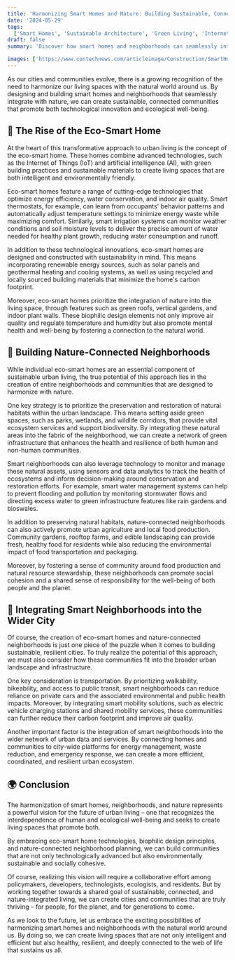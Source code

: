 ```yaml
---
title: 'Harmonizing Smart Homes and Nature: Building Sustainable, Connected Neighborhoods'
date: '2024-05-29'
tags:
  ['Smart Homes', 'Sustainable Architecture', 'Green Living', 'Internet of Things', 'Urban Ecology']
draft: false
summary: 'Discover how smart homes and neighborhoods can seamlessly integrate with nature to create sustainable, connected communities. From green architecture and energy-efficient technologies to urban gardens and wildlife habitats, explore the exciting possibilities of harmonizing technology and ecology in our living spaces.'

images: ['https://www.contechnews.com/articleimage/Construction/SmartHouses.webp']
---
```


As our cities and communities evolve, there is a growing recognition of the need to harmonize our living spaces with the natural world around us. By designing and building smart homes and neighborhoods that seamlessly integrate with nature, we can create sustainable, connected communities that promote both technological innovation and ecological well-being.

## 🏡 The Rise of the Eco-Smart Home

At the heart of this transformative approach to urban living is the concept of the eco-smart home. These homes combine advanced technologies, such as the Internet of Things (IoT) and artificial intelligence (AI), with green building practices and sustainable materials to create living spaces that are both intelligent and environmentally friendly.

Eco-smart homes feature a range of cutting-edge technologies that optimize energy efficiency, water conservation, and indoor air quality. Smart thermostats, for example, can learn from occupants' behavior patterns and automatically adjust temperature settings to minimize energy waste while maximizing comfort. Similarly, smart irrigation systems can monitor weather conditions and soil moisture levels to deliver the precise amount of water needed for healthy plant growth, reducing water consumption and runoff.

In addition to these technological innovations, eco-smart homes are designed and constructed with sustainability in mind. This means incorporating renewable energy sources, such as solar panels and geothermal heating and cooling systems, as well as using recycled and locally sourced building materials that minimize the home's carbon footprint.

Moreover, eco-smart homes prioritize the integration of nature into the living space, through features such as green roofs, vertical gardens, and indoor plant walls. These biophilic design elements not only improve air quality and regulate temperature and humidity but also promote mental health and well-being by fostering a connection to the natural world.

## 🌳 Building Nature-Connected Neighborhoods

While individual eco-smart homes are an essential component of sustainable urban living, the true potential of this approach lies in the creation of entire neighborhoods and communities that are designed to harmonize with nature.

One key strategy is to prioritize the preservation and restoration of natural habitats within the urban landscape. This means setting aside green spaces, such as parks, wetlands, and wildlife corridors, that provide vital ecosystem services and support biodiversity. By integrating these natural areas into the fabric of the neighborhood, we can create a network of green infrastructure that enhances the health and resilience of both human and non-human communities.

Smart neighborhoods can also leverage technology to monitor and manage these natural assets, using sensors and data analytics to track the health of ecosystems and inform decision-making around conservation and restoration efforts. For example, smart water management systems can help to prevent flooding and pollution by monitoring stormwater flows and directing excess water to green infrastructure features like rain gardens and bioswales.

In addition to preserving natural habitats, nature-connected neighborhoods can also actively promote urban agriculture and local food production. Community gardens, rooftop farms, and edible landscaping can provide fresh, healthy food for residents while also reducing the environmental impact of food transportation and packaging.

Moreover, by fostering a sense of community around food production and natural resource stewardship, these neighborhoods can promote social cohesion and a shared sense of responsibility for the well-being of both people and the planet.

## 🌇 Integrating Smart Neighborhoods into the Wider City

Of course, the creation of eco-smart homes and nature-connected neighborhoods is just one piece of the puzzle when it comes to building sustainable, resilient cities. To truly realize the potential of this approach, we must also consider how these communities fit into the broader urban landscape and infrastructure.

One key consideration is transportation. By prioritizing walkability, bikeability, and access to public transit, smart neighborhoods can reduce reliance on private cars and the associated environmental and public health impacts. Moreover, by integrating smart mobility solutions, such as electric vehicle charging stations and shared mobility services, these communities can further reduce their carbon footprint and improve air quality.

Another important factor is the integration of smart neighborhoods into the wider network of urban data and services. By connecting homes and communities to city-wide platforms for energy management, waste reduction, and emergency response, we can create a more efficient, coordinated, and resilient urban ecosystem.

## 🌍 Conclusion

The harmonization of smart homes, neighborhoods, and nature represents a powerful vision for the future of urban living – one that recognizes the interdependence of human and ecological well-being and seeks to create living spaces that promote both.

By embracing eco-smart home technologies, biophilic design principles, and nature-connected neighborhood planning, we can build communities that are not only technologically advanced but also environmentally sustainable and socially cohesive.

Of course, realizing this vision will require a collaborative effort among policymakers, developers, technologists, ecologists, and residents. But by working together towards a shared goal of sustainable, connected, and nature-integrated living, we can create cities and communities that are truly thriving – for people, for the planet, and for generations to come.

As we look to the future, let us embrace the exciting possibilities of harmonizing smart homes and neighborhoods with the natural world around us. By doing so, we can create living spaces that are not only intelligent and efficient but also healthy, resilient, and deeply connected to the web of life that sustains us all.
